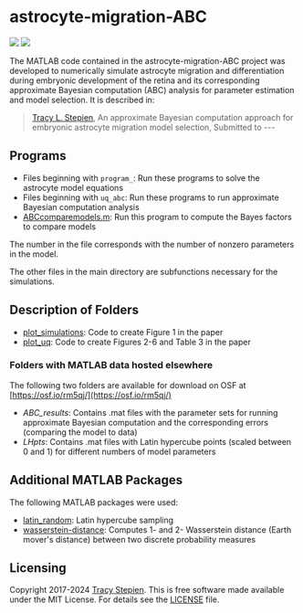# astrocyte-migration-ABC

<a href="https://github.com/tstepien/astrocyte-migration-ABC/"><img src="https://img.shields.io/badge/github-tstepien%2Fastrocyte--migration--ABC-blue" /></a> <a href="LICENSE"><img src="https://img.shields.io/badge/license-MIT-blue.svg" /></a>

The MATLAB code contained in the astrocyte-migration-ABC project was developed to numerically simulate astrocyte migration and differentiation during embryonic development of the retina and its corresponding approximate Bayesian computation (ABC) analysis for parameter estimation and model selection. It is described in:
>[Tracy L. Stepien](https://github.com/tstepien/), An approximate Bayesian computation approach for embryonic astrocyte migration model selection, Submitted to ---

## Programs
+ Files beginning with ``program_``: Run these programs to solve the astrocyte model equations
+ Files beginning with ``uq_abc``: Run these programs to run approximate Bayesian computation analysis
+ [ABCcomparemodels.m](ABCcomparemodels.m): Run this program to compute the Bayes factors to compare models

The number in the file corresponds with the number of nonzero parameters in the model.

The other files in the main directory are subfunctions necessary for the simulations.

## Description of Folders
+ [plot_simulations](plot_simulations): Code to create Figure 1 in the paper
+ [plot_uq](plot_uq): Code to create Figures 2-6 and Table 3 in the paper

### Folders with MATLAB data hosted elsewhere
The following two folders are available for download on OSF at [https://osf.io/rm5qj/](https://osf.io/rm5qj/)

+ *ABC_results*: Contains .mat files with the parameter sets for running approximate Bayesian computation and the corresponding errors (comparing the model to data)
+ *LHpts*: Contains .mat files with Latin hypercube points (scaled between 0 and 1) for different numbers of model parameters

## Additional MATLAB Packages
The following MATLAB packages were used:
+ [latin_random](https://people.sc.fsu.edu/~jburkardt/m_src/latin_random/latin_random.html): Latin hypercube sampling
+ [wasserstein-distance](https://github.com/nklb/wasserstein-distance): Computes 1- and 2- Wasserstein distance (Earth mover's distance) between two discrete probability measures 

## Licensing
Copyright 2017-2024 [Tracy Stepien](https://github.com/tstepien/). This is free software made available under the MIT License. For details see the [LICENSE](LICENSE) file.
